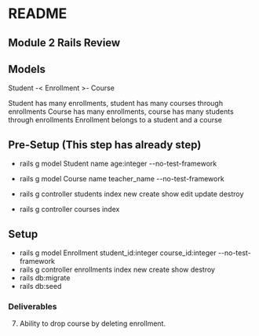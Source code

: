 # README

## Module 2 Rails Review

## Models
Student -< Enrollment >- Course 

Student has many enrollments, student has many courses through enrollments
Course has many enrollments, course has many students through enrollments 
Enrollment belongs to a student and a course

## Pre-Setup (This step has already step)
- rails g model Student name age:integer --no-test-framework
- rails g model Course name teacher_name --no-test-framework


- rails g controller students index new create show edit update destroy
- rails g controller courses index 


## Setup
- rails g model Enrollment student_id:integer course_id:integer --no-test-framework
- rails g controller enrollments index new create show destroy
- rails db:migrate
- rails db:seed

### Deliverables 

<!-- 1. Display all students in the database -->
<!-- 2. Add new students in the index -->
<!-- 3. Have a show page for each student -->
<!-- 4. In the show page, the courses associated with the student are displayed. -->
<!-- 5. In the show page, we have the ability to update or delete the specific student. -->
<!-- 6. Ability to register for a new course using form_for and collection_select by creating a new enrollment.  -->
7. Ability to drop course by deleting enrollment.
